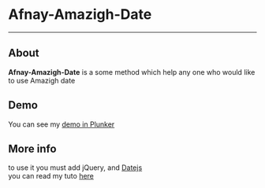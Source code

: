 # Afnay-Amazigh-Date
<hr />
<h2>About</h2>

<b>Afnay-Amazigh-Date</b> is a some method which help any one who would like to use Amazigh date

<h2>Demo</h2>

You can see my <a href="http://plnkr.co/edit/qKF1iIUhGA5MC03EeHhT?p=preview">demo in Plunker</a>

<h2>More info</h2>

to use it you must add jQuery, and <a href="http://www.datejs.com/">Datejs</a><br />
you can read my tuto <a href="http://www.craazybook.com/cultures/tamazight/views/afnay-amazigh-date/">here</a>

